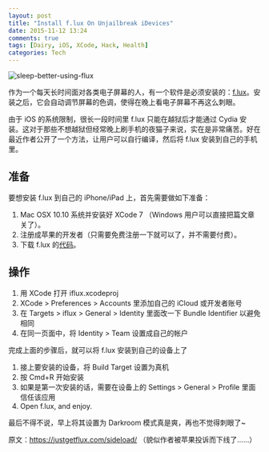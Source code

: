 ```yaml
---
layout: post
title: "Install f.lux On Unjailbreak iDevices"
date: 2015-11-12 13:24
comments: true
tags: [Dairy, iOS, XCode, Hack, Health]
categories: Tech
---
```


![sleep-better-using-flux](http://i1375.photobucket.com/albums/ag455/imcoddy/sleep-better-use-flux_zps4iyen9cp.jpg)

作为一个每天长时间面对各类电子屏幕的人，有一个软件是必须安装的：[f.lux](https://justgetflux.com/)。安装之后，它会自动调节屏幕的色调，使得在晚上看电子屏幕不再这么刺眼。

<!--more-->

由于 iOS 的系统限制，很长一段时间里 f.lux 只能在越狱后才能通过 Cydia 安装。这对于那些不想越狱但经常晚上刷手机的夜猫子来说，实在是非常痛苦。好在最近作者公开了一个方法，让用户可以自行编译，然后将 f.lux 安装到自己的手机里。

## 准备

要想安装 f.lux 到自己的 iPhone/iPad 上，首先需要做如下准备：

1. Mac OSX 10.10 系统并安装好 XCode 7 （Windows 用户可以直接把篇文章关了）。
2. 注册成苹果的开发者（只需要免费注册一下就可以了，并不需要付费）。
3. 下载 f.lux 的[代码](https://justgetflux.com/sideload/f.lux-xcode-master.zip)。

## 操作

1. 用 XCode 打开 iflux.xcodeproj
2. XCode > Preferences > Accounts 里添加自己的 iCloud 或开发者账号
3. 在 Targets > iflux > General > Identity 里面改一下 Bundle Identifier 以避免相同
4. 在同一页面中，将 Identity > Team 设置成自己的帐户

完成上面的步骤后，就可以将 f.lux 安装到自己的设备上了

1. 接上要安装的设备，将 Build Target 设置为真机
2. 按 Cmd+R 开始安装
3. 如果是第一次安装的话，需要在设备上的 Settings > General > Profile 里面信任该应用
4. Open f.lux, and enjoy.

最后不得不说，早上将其设置为 Darkroom 模式真是爽，再也不觉得刺眼了~

原文：https://justgetflux.com/sideload/ （貌似作者被苹果投诉而下线了……）

